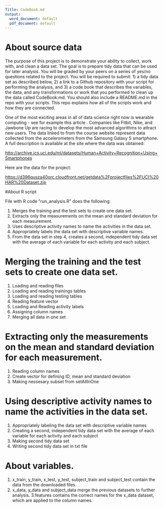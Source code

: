 ```yaml
---
Title: CodeBook.md
output:
  word_document: default
  pdf_document: default
---
```


# About source data

The purpose of this project is to demonstrate your ability to collect, work with, and clean a data set. The goal is to prepare tidy data that can be used for later analysis. You will be graded by your peers on a series of yes/no questions related to the project. You will be required to submit: 1) a tidy data set as described below, 2) a link to a Github repository with your script for performing the analysis, and 3) a code book that describes the variables, the data, and any transformations or work that you performed to clean up the data called CodeBook.md. You should also include a README.md in the repo with your scripts. This repo explains how all of the scripts work and how they are connected.

One of the most exciting areas in all of data science right now is wearable computing - see for example this article . Companies like Fitbit, Nike, and Jawbone Up are racing to develop the most advanced algorithms to attract new users. The data linked to from the course website represent data collected from the accelerometers from the Samsung Galaxy S smartphone. A full description is available at the site where the data was obtained:

http://archive.ics.uci.edu/ml/datasets/Human+Activity+Recognition+Using+Smartphones

Here are the data for the project:

https://d396qusza40orc.cloudfront.net/getdata%2Fprojectfiles%2FUCI%20HAR%20Dataset.zip


#About R script

File with R code "run_analysis.R" does the following:

1. Merges the training and the test sets to create one data set.
2. Extracts only the measurements on the mean and standard deviation for each measurement.
3. Uses descriptive activity names to name the activities in the data set.
4. Appropriately labels the data set with descriptive variable names.
5. From the data set in step 4, creates a second, independent tidy data set with the average of each variable for each activity and each subject.

# Merging the training and the test sets to create one data set.

1. Loading and reading files
2. Loading and reading trainings tables
3. Loading and reading testing tables
4. Reading feature vector
5. Loading and Reading activity labels
6. Assigning column names
7. Merging all data in one set

# Extracting only the measurements on the mean and standard deviation for each measurement.

1. Reading column names
2. Create vector for defining ID, mean and standard deviation
3. Making nessesary subset from setAllInOne

# Using descriptive activity names to name the activities in the data set.

1. Appropriately labeling the data set with descriptive variable names
2. Creating a second, independent tidy data set with the average of each variable for each activity and each subject
3. Making second tidy data set
4. Writing second tidy data set in txt file

# About variables.

1. x_train, y_train, x_test, y_test, subject_train and subject_test contain the data from the downloaded files.
2. x_data, y_data and subject_data merge the previous datasets to further analysis.
3.features contains the correct names for the x_data dataset, which are applied to the column names. 